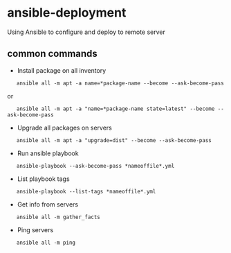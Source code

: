 # ansible-deployment
Using Ansible to configure and deploy to remote server

## common commands
- Install package on all inventory
```
   ansible all -m apt -a name=*package-name --become --ask-become-pass
```
or
```
   ansible all -m apt -a "name=*package-name state=latest" --become --ask-become-pass
```
- Upgrade all packages on servers
```
   ansible all -m apt -a "upgrade=dist" --become --ask-become-pass
```
- Run ansible playbook
```
   ansible-playbook --ask-become-pass *nameoffile*.yml
```
- List playbook tags
```
   ansible-playbook --list-tags *nameoffile*.yml
```
- Get info from servers
```
   ansible all -m gather_facts
```
- Ping servers
```
   ansible all -m ping
```